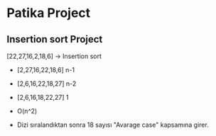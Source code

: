 # Patika Project
## Insertion sort Project
[22,27,16,2,18,6] -> Insertion sort

* [2,27,16,22,18,6] n-1
* [2,6,16,22,18,27] n-2
* [2,6,16,18,22,27] 1

* O(n^2)
* Dizi sıralandıktan sonra 18 sayısı "Avarage case" kapsamına girer.
